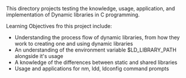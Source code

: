 This directory projects testing the knowledge, usage, application, and implementation of Dynamic libraries in C programming.

Learning Objectives fro this project include:
- Understanding the process flow of dynamic libraries, from how they work to creating one and using dynamic libraries
- An understanding of the environment variable $LD_LIBRARY_PATH alongside it's usage
- A knowledge of the differences between static and shared libraries
- Usage and applications for nm, ldd, ldconfig command prompts
